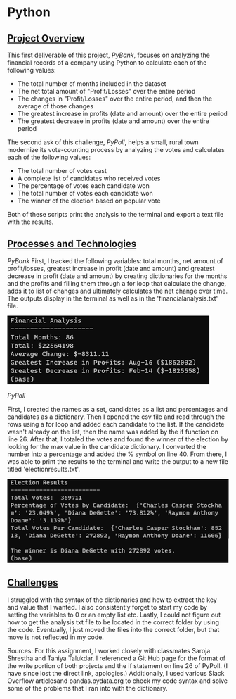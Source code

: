 # Python
<ins>Project Overview</ins>
-----


This first deliverable of this project, *PyBank*, focuses on analyzing the financial records of a company using Python to calculate each of the following values:
* The total number of months included in the dataset
* The net total amount of "Profit/Losses" over the entire period
* The changes in "Profit/Losses" over the entire period, and then the average of those changes
* The greatest increase in profits (date and amount) over the entire period
* The greatest decrease in profits (date and amount) over the entire period

The second ask of this challenge, *PyPoll*, helps a small, rural town modernize its vote-counting process by analyzing the votes and calculates each of the following values:

* The total number of votes cast
* A complete list of candidates who received votes
* The percentage of votes each candidate won
* The total number of votes each candidate won
* The winner of the election based on popular vote

Both of these scripts print the analysis to the terminal and export a text file with the results.

<ins>Processes and Technologies</ins>
-----


*PyBank*
First, I tracked the following variables: total months, net amount of profit/losses, greatest increase in profit (date and amount) and greatest decrease in profit (date and amount) by creating dictionaries for the months and the profits and filling them through a for loop that calculate the change, adds it to list of changes and ultimately calculates the net change over time. The outputs display in the terminal as well as in the 'financialanalysis.txt' file.

![PyBank Terminal Output](Images/PyBank.png)

*PyPoll*

First, I created the names as a set, candidates as a list and percentages and candidates as a dictionary. Then I opened the csv file and read through the rows using a for loop and added each candidate to the list. If the candidate wasn't already on the list, then the name was added by the if function on line 26. After that, I totaled the votes and found the winner of the election by looking for the max value in the candidate dictionary. I converted the number into a percentage and added the % symbol on line 40. From there, I was able to print the results to the terminal and write the output to a new file titled 'electionresults.txt'.

![PyPoll Terminal Output](Images/PyPoll.png)

<ins>Challenges</ins>
-----


I struggled with the syntax of the dictionaries and how to extract the key and value that I wanted. I also consistently forget to start my code by setting the variables to 0 or an empty list etc. Lastly, I could not figure out how to get the analysis txt file to be located in the correct folder by using the code. Eventually, I just moved the files into the correct folder, but that move is not reflected in my code.

Sources:
For this assignment, I worked closely with classmates Saroja Shrestha and Taniya Talukdar. I referenced a Git Hub page for the format of the write portion of both projects and the if statement on line 26 of PyPoll. (I have since lost the direct link, apologies.) Additionally, I used various Slack Overflow articlesand pandas.pydata.org to check my code syntax and solve some of the problems that I ran into with the dictionary.
